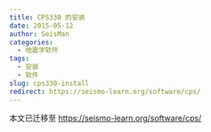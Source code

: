 ```yaml
---
title: CPS330 的安装
date: 2015-05-12
author: SeisMan
categories:
  - 地震学软件
tags:
  - 安装
  - 软件
slug: cps330-install
redirect: https://seismo-learn.org/software/cps/
---
```


本文已迁移至 https://seismo-learn.org/software/cps/
